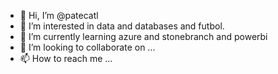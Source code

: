 - 👋 Hi, I’m @patecatl
- 👀 I’m interested in data and databases and futbol.
- 🌱 I’m currently learning azure and stonebranch and powerbi
- 💞️ I’m looking to collaborate on ...
- 📫 How to reach me ...

<!---
patecatl/patecatl is a ✨ special ✨ repository because its `README.md` (this file) appears on your GitHub profile.
You can click the Preview link to take a look at your changes.
--->
